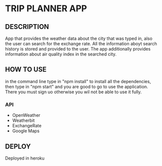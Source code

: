 # TRIP PLANNER APP
 
## DESCRIPTION
 App that provides the weather data about the city that was typed in, also the user can search for the exchange rate. All the information aboyt search history is stored and provided to the user. The app additionally provides information about air quality index in the searched city.

## HOW TO USE
in the command line type in "npm install" to install all the dependencies, then type in "npm start" and you are good to go to use the application. There you must sign uo otherwise you wil not be able to use it fully.
### API
- OpenWeather
- Weatherbit
- ExchangeRate 
- Google Maps

## DEPLOY
Deployed in heroku